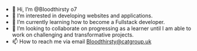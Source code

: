 - 👋 Hi, I’m @BIoodthirsty o7
- 👀 I’m interested in developing websites and applications.
- 🌱 I’m currently learning how to become a Fullstack developer.
- 💞️ I’m looking to collaborate on progressing as a learner until I am able to work on challenging and transformative projects.
- 📫 How to reach me via email BIoodthirsty@catgroup.uk
